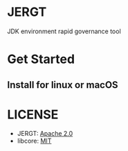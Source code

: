 # JERGT

JDK environment rapid governance tool

# Get Started

## Install for linux or macOS


# LICENSE

- JERGT: [Apache 2.0](https://www.apache.org/licenses/LICENSE-2.0.txt)
- libcore: [MIT](https://choosealicense.com/licenses/mit/)